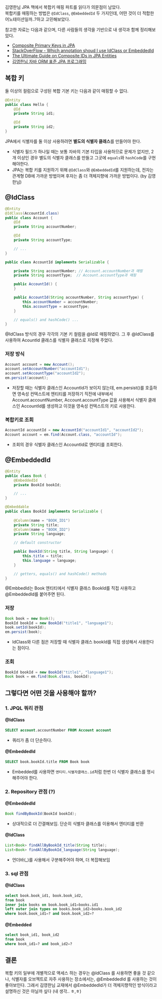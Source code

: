 김영한님 JPA 책에서 복합키 매핑 파트를 읽다가 의문점이 남았다.  
복합키를 매핑하는 방법은 ```@IdClass```, ```@EmbeddedId``` 두 가지인데, 어떤 것이 더 적합한 어노테이션일까..?하고 고민해보았다.

참고한 자료는 다음과 같으며, 다른 사람들의 생각을 기반으로 내 생각과 함께 정리해보았다.
* [Composite Primary Keys in JPA](https://www.baeldung.com/jpa-composite-primary-keys)
* [StackOverFlow - Which annotation shoud I use IdClass or EmbeddedId](https://stackoverflow.com/questions/212350/which-annotation-should-i-use-idclass-or-embeddedid)
* [The Ultimate Guide on Composite IDs in JPA Entities](https://www.jpa-buddy.com/blog/the-ultimate-guide-on-composite-ids-in-jpa-entities/)
* [김영한님 자바 ORM 표준 JPA 프로그래밍](http://www.kyobobook.co.kr/product/detailViewKor.laf?mallGb=KOR&ejkGb=KOR&barcode=9788960777330)

## 복합 키

둘 이상의 컬럼으로 구성된 복합 기본 키는 다음과 같이 매핑할 수 없다. 

```java
@Entity
public class Hello {
    @Id
    private String id1;

    @Id
    private String id2; 
}
```

JPA에서 식별자를 둘 이상 사용하려면 **별도의 식별자 클래스**를 만들어야 한다. 
* 식별자 필드가 하나일 때는 보통 자바의 기본 타입을 사용하므로 문제가 없지만, 2개 이상인 경우 별도의 식별자 클래스를 만들고 그곳에 ```equals```와 ```hashCode```를 구현해야한다.
* JPA는 복합 키를 지원하기 위해 ```@IdClass```와 ```@EmbeddedId```를 지원하는데, 전자는 관계형 DB에 가까운 방법이며 후자는 좀 더 객체지향에 가까운 방법이다. (by 김영한님)

## @IdClass

```java
@Entity
@IdClass(AccountId.class)
public class Account {
    @Id
    private String accountNumber;

    @Id
    private String accountType;

    // ...
}

public class AccountId implements Serializable {

    private String accountNumber; // Account.accountNumber과 매핑
    private String accountType;  // Account.accountType과 매핑

    public AccountId() {
    }

    public AccountId(String accountNumber, String accountType) {
        this.accountNumber = accountNumber;
        this.accountType = accountType;
    }

    // equals() and hashCode() ...
}
```
@IdClass 방식의 경우 각각의 기본 키 컬럼을 @Id로 매핑하였다. 그 후 @IdClass를 사용하여 AcountId 클래스를 식별자 클래스로 지정해 주었다.

### 저장 방식

```java
Account account = new Account();
account.setAccountNumber("accountId1");
account.setAccountType("accountId2");
em.persist(account); 
```
* 저장할 때는 식별자 클래스인 AccountId가 보이지 않는데, em.persist()를 호출하면 영속성 컨텍스트에 엔티티를 저장하기 직전에 내부에서 Account.accountNumber, Account.accountType 값을 사용해서 식별자 클래스인 AccountId를 생성하고 이것을 영속성 컨텍스트의 키로 사용한다.

### 복합키로 조회 

```java
AccountId accountId = new AccountId("accountId1", "accountId2");
Account account = em.find(Account.class, "accountId");
```
* 조회의 경우 식별자 클래스인 AccountId로 엔티티를 조회한다.

## @EmbeddedId

```java
@Entity
public class Book {
    @EmbeddedId
    private BookId bookId;

    // ...
}

@Embeddable
public class BookId implements Serializable {
    
    @Column(name = "BOOK_ID1")
    private String title;
    @Column(name = "BOOK_ID2")
    private String language;

    // default constructor

    public BookId(String title, String language) {
        this.title = title;
        this.language = language;
    }

    // getters, equals() and hashCode() methods
}
```
@EmbbedId는 Book 엔티티에서 식별자 클래스 BookId를 직접 사용하고 @EmbeddedId를 붙어주면 된다.

### 저장

```java
Book book = new Book();
BookId bookId = new BookId("title1", "language1");
book.setId(bookId);
em.persist(book);
```
* IdClass와 다른 점은 저장할 때 식별자 클래스 bookId를 직접 생성해서 사용한다는 점이다.

### 조회

```java
BookId bookId = new BookId("title1", "language1");
Book book = em.find(Book.class, bookId);
```

## 그렇다면 어떤 것을 사용해야 할까?

### 1. JPQL 쿼리 관점
#### @IdClass

```sql
SELECT account.accountNumber FROM Account account
```
* 쿼리가 좀 더 단순하다.

#### @EmbeddedId

```sql
SELECT book.bookId.title FROM Book book
```
* Embedded를 사용하면 ```엔티티.식별자클래스.id```처럼 한번 더 식별자 클래스를 명시해주어야 한다.

### 2. Repository 관점 (?)

#### @EmbeddedId
```java
Book findByBookId(BookId bookId); 
```
* 상대적으로 더 간결해보임. 단순히 식별자 클래스를 이용해서 엔티티를 반환

#### @IdClass
```java
List<Book> findAllByBookId_title(String title); 
List<Book> findAllByBookId_language(String language); 
```
* 언더바(_)를 사용해서 구분해주어야 하며, 더 복잡해보임

### 3. sql 관점

#### @IdClass

```sql
select book.book_id1, book.book_id2,
from book
inner join books on book.book_id1=books.id1  
left outer join types on books.book_id2=books.book_id2  
where book.book_id1=? and book.book_id2=? 
```

#### @Embedded
```sql
select book_id1, book_id2
from book
where book_id1=? and book_id2=? 
```




## 결론

복합 키의 일부에 개별적으로 액세스 하는 경우는 @IdClass 를 사용하면 좋을 것 같으나, 식별자를 오브젝트로 자주 사용하는 장소에서는, @EmbeddedId 를 사용하는 것이 좋아보인다. 
그래서 김영한님 교재에서 @EmbeddedId가 더 객체지향적인 방식이라고 설명하신 것은 아닐까 싶다 (내 생각.. ㅎ,ㅎ)
